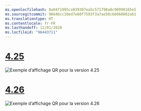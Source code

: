 ```yaml
---
ms.openlocfilehash: 8a04f1995ca939307ea5c571798a0c90990165e5
ms.sourcegitcommit: 9664bcc10ed7e60f7593f3a7ae58c66060802ab1
ms.translationtype: HT
ms.contentlocale: fr-FR
ms.lasthandoff: 12/01/2020
ms.locfileid: "96443711"
---
```

# <a name="425"></a>[4.25](#tab/425)

![Exemple d’affichage QR pour la version 4.25](../images/unreal-qr-render.PNG)

# <a name="426"></a>[4.26](#tab/426)

![Exemple d’affichage QR pour la version 4.26](../images/qr-codes-img-02.png)
